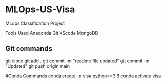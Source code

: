 # MLOps-US-Visa

MLops Classification Project

Tools Used
Anaconda
Git
VScode
MongoDB


## Git commands
git clone
git add .
git commit -m "readme file updated"
git commit -m "Updated"
git push origin main

#Conda Commands
conda create -p visa python==3.8
conda activate visa